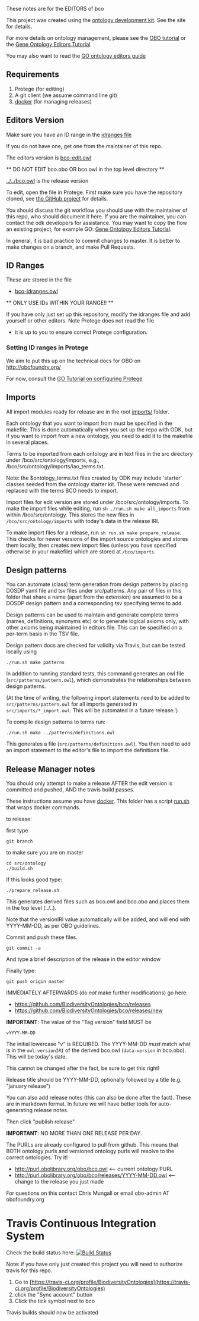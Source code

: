 These notes are for the EDITORS of bco

This project was created using the [ontology development kit](https://github.com/INCATools/ontology-development-kit). See the site for details.

For more details on ontology management, please see the [OBO tutorial](https://github.com/jamesaoverton/obo-tutorial) or the [Gene Ontology Editors Tutorial](https://go-protege-tutorial.readthedocs.io/en/latest/)

You may also want to read the [GO ontology editors guide](http://go-ontology.readthedocs.org/)

## Requirements

 1. Protege (for editing)
 2. A git client (we assume command line git)
 3. [docker](https://www.docker.com/get-docker) (for managing releases)

## Editors Version

Make sure you have an ID range in the [idranges file](bco-idranges.owl)

If you do not have one, get one from the maintainer of this repo.

The editors version is [bco-edit.owl](bco-edit.owl)

** DO NOT EDIT bco.obo OR bco.owl in the top level directory **

[../../bco.owl](../../bco.owl) is the release version

To edit, open the file in Protege. First make sure you have the repository cloned, see [the GitHub project](https://github.com/BiodiversityOntologies/bco) for details.

You should discuss the git workflow you should use with the maintainer
of this repo, who should document it here. If you are the maintainer,
you can contact the odk developers for assistance. You may want to
copy the flow an existing project, for example GO: [Gene Ontology
Editors Tutorial](https://go-protege-tutorial.readthedocs.io/en/latest/).

In general, it is bad practice to commit changes to master. It is
better to make changes on a branch, and make Pull Requests.

## ID Ranges

These are stored in the file

 * [bco-idranges.owl](bco-idranges.owl)

** ONLY USE IDs WITHIN YOUR RANGE!! **

If you have only just set up this repository, modify the idranges file
	and add yourself or other editors. Note Protege does not read the file
- it is up to you to ensure correct Protege configuration.


### Setting ID ranges in Protege

We aim to put this up on the technical docs for OBO on http://obofoundry.org/

For now, consult the [GO Tutorial on configuring Protege](http://go-protege-tutorial.readthedocs.io/en/latest/Entities.html#new-entities)

## Imports

All import modules ready for release are in the root [imports/](../../imports/) folder.

Each ontology that you want to import from must be specified in the makefile. This is done automatically when you set up the repo with ODK, but if you want to import from a new ontology, you need to add it to the makefile in several places.

Terms to be imported from each ontology are in text files in the src directory under /bco/src/ontology/imports, e.g., /bco/src/ontology/imports/iao_terms.txt.

Note: the $ontology_terms.txt files created by ODK may include 'starter' classes seeded from
the ontology starter kit. These were removed and replaced with the terms BCO needs to import.

Import files for edit version are stored under /bco/src/ontology/imports. To make the import files while editing, run `sh ./run.sh make all_imports` from within /bco/src/ontology. This stores the new files in `/bco/src/ontology/imports` with today's data in the release IRI.

To make import files for a release, run `sh run.sh make prepare_release`. This checks for newer versions of the import source ontologies and stores them locally, then creates new import files (unless you have specified otherwise in your makefile) which are stored at `/bco/imports`.

## Design patterns

You can automate (class) term generation from design patterns by placing DOSDP
yaml file and tsv files under src/patterns. Any pair of files in this
folder that share a name (apart from the extension) are assumed to be
a DOSDP design pattern and a corresponding tsv specifying terms to
add.

Design patterns can be used to maintain and generate complete terms
(names, definitions, synonyms etc) or to generate logical axioms
only, with other axioms being maintained in editors file.  This can be
specified on a per-term basis in the TSV file.

Design pattern docs are checked for validity via Travis, but can be
tested locally using

`./run.sh make patterns`

In addition to running standard tests, this command generates an owl
file (`src/patterns/pattern.owl`), which demonstrates the relationships
between design patterns.

(At the time of writing, the following import statements need to be
added to `src/patterns/pattern.owl` for all imports generated in
`src/imports/*_import.owl`.   This will be automated in a future release.')

To compile design patterns to terms run:

`./run.sh make ../patterns/definitions.owl`

This generates a file (`src/patterns/definitions.owl`).  You then need
to add an import statement to the editor's file to import the
definitions file.


## Release Manager notes

You should only attempt to make a release AFTER the edit version is
committed and pushed, AND the travis build passes.

These instructions assume you have
[docker](https://www.docker.com/get-docker). This folder has a script
[run.sh](run.sh) that wraps docker commands.

to release:

first type

    git branch

to make sure you are on master

    cd src/ontology
    ./build.sh

If this looks good type:

    ./prepare_release.sh

This generates derived files such as bco.owl and bco.obo and places
them in the top level (../..).

Note that the versionIRI value automatically will be added, and will
end with YYYY-MM-DD, as per OBO guidelines.

Commit and push these files.

    git commit -a

And type a brief description of the release in the editor window

Finally type:

    git push origin master

IMMEDIATELY AFTERWARDS (do *not* make further modifications) go here:

 * https://github.com/BiodiversityOntologies/bco/releases
 * https://github.com/BiodiversityOntologies/bco/releases/new

__IMPORTANT__: The value of the "Tag version" field MUST be

    vYYYY-MM-DD

The initial lowercase "v" is REQUIRED. The YYYY-MM-DD *must* match
what is in the `owl:versionIRI` of the derived bco.owl (`data-version` in
bco.obo). This will be today's date.

This cannot be changed after the fact, be sure to get this right!

Release title should be YYYY-MM-DD, optionally followed by a title (e.g. "january release")

You can also add release notes (this can also be done after the fact). These are in markdown format.
In future we will have better tools for auto-generating release notes.

Then click "publish release"

__IMPORTANT__: NO MORE THAN ONE RELEASE PER DAY.

The PURLs are already configured to pull from github. This means that
BOTH ontology purls and versioned ontology purls will resolve to the
correct ontologies. Try it!

 * http://purl.obolibrary.org/obo/bco.owl <-- current ontology PURL
 * http://purl.obolibrary.org/obo/bco/releases/YYYY-MM-DD.owl <-- change to the release you just made

For questions on this contact Chris Mungall or email obo-admin AT obofoundry.org

# Travis Continuous Integration System

Check the build status here: [![Build Status](https://travis-ci.org/BiodiversityOntologies/bco.svg?branch=master)](https://travis-ci.org/BiodiversityOntologies/bco)

Note: if you have only just created this project you will need to authorize travis for this repo.

 1. Go to [https://travis-ci.org/profile/BiodiversityOntologies](https://travis-ci.org/profile/BiodiversityOntologies)
 2. click the "Sync account" button
 3. Click the tick symbol next to bco

Travis builds should now be activated
